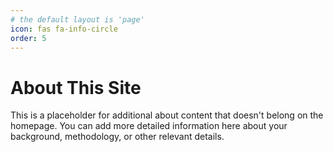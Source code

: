 ```yaml
---
# the default layout is 'page'
icon: fas fa-info-circle
order: 5
---
```


# About This Site

This is a placeholder for additional about content that doesn't belong on the homepage. You can add more detailed information here about your background, methodology, or other relevant details.
